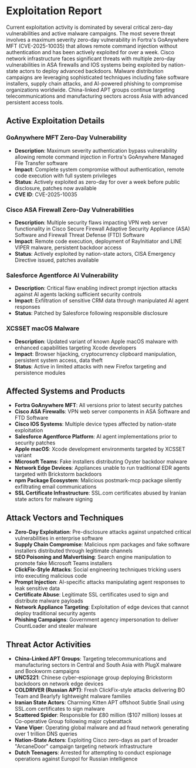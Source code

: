 # Exploitation Report

Current exploitation activity is dominated by several critical zero-day vulnerabilities and active malware campaigns. The most severe threat involves a maximum severity zero-day vulnerability in Fortra's GoAnywhere MFT (CVE-2025-10035) that allows remote command injection without authentication and has been actively exploited for over a week. Cisco network infrastructure faces significant threats with multiple zero-day vulnerabilities in ASA firewalls and IOS systems being exploited by nation-state actors to deploy advanced backdoors. Malware distribution campaigns are leveraging sophisticated techniques including fake software installers, supply chain attacks, and AI-powered phishing to compromise organizations worldwide. China-linked APT groups continue targeting telecommunications and manufacturing sectors across Asia with advanced persistent access tools.

## Active Exploitation Details

### GoAnywhere MFT Zero-Day Vulnerability
- **Description**: Maximum severity authentication bypass vulnerability allowing remote command injection in Fortra's GoAnywhere Managed File Transfer software
- **Impact**: Complete system compromise without authentication, remote code execution with full system privileges
- **Status**: Actively exploited as zero-day for over a week before public disclosure, patches now available
- **CVE ID**: CVE-2025-10035

### Cisco ASA Firewall Zero-Day Vulnerabilities
- **Description**: Multiple security flaws impacting VPN web server functionality in Cisco Secure Firewall Adaptive Security Appliance (ASA) Software and Firewall Threat Defense (FTD) Software
- **Impact**: Remote code execution, deployment of RayInitiator and LINE VIPER malware, persistent backdoor access
- **Status**: Actively exploited by nation-state actors, CISA Emergency Directive issued, patches available

### Salesforce Agentforce AI Vulnerability
- **Description**: Critical flaw enabling indirect prompt injection attacks against AI agents lacking sufficient security controls
- **Impact**: Exfiltration of sensitive CRM data through manipulated AI agent responses
- **Status**: Patched by Salesforce following responsible disclosure

### XCSSET macOS Malware
- **Description**: Updated variant of known Apple macOS malware with enhanced capabilities targeting Xcode developers
- **Impact**: Browser hijacking, cryptocurrency clipboard manipulation, persistent system access, data theft
- **Status**: Active in limited attacks with new Firefox targeting and persistence modules

## Affected Systems and Products

- **Fortra GoAnywhere MFT**: All versions prior to latest security patches
- **Cisco ASA Firewalls**: VPN web server components in ASA Software and FTD Software
- **Cisco IOS Systems**: Multiple device types affected by nation-state exploitation
- **Salesforce Agentforce Platform**: AI agent implementations prior to security patches
- **Apple macOS**: Xcode development environments targeted by XCSSET variant
- **Microsoft Teams**: Fake installers distributing Oyster backdoor malware
- **Network Edge Devices**: Appliances unable to run traditional EDR agents targeted with Brickstorm backdoors
- **npm Package Ecosystem**: Malicious postmark-mcp package silently exfiltrating email communications
- **SSL Certificate Infrastructure**: SSL.com certificates abused by Iranian state actors for malware signing

## Attack Vectors and Techniques

- **Zero-Day Exploitation**: Pre-disclosure attacks against unpatched critical vulnerabilities in enterprise software
- **Supply Chain Compromise**: Malicious npm packages and fake software installers distributed through legitimate channels
- **SEO Poisoning and Malvertising**: Search engine manipulation to promote fake Microsoft Teams installers
- **ClickFix-Style Attacks**: Social engineering techniques tricking users into executing malicious code
- **Prompt Injection**: AI-specific attacks manipulating agent responses to leak sensitive data
- **Certificate Abuse**: Legitimate SSL certificates used to sign and distribute malware payloads
- **Network Appliance Targeting**: Exploitation of edge devices that cannot deploy traditional security agents
- **Phishing Campaigns**: Government agency impersonation to deliver CountLoader and stealer malware

## Threat Actor Activities

- **China-Linked APT Groups**: Targeting telecommunications and manufacturing sectors in Central and South Asia with PlugX malware and Bookworm campaigns
- **UNC5221**: Chinese cyber-espionage group deploying Brickstorm backdoors on network edge devices
- **COLDRIVER (Russian APT)**: Fresh ClickFix-style attacks delivering BO Team and Bearlyfy lightweight malware families
- **Iranian State Actors**: Charming Kitten APT offshoot Subtle Snail using SSL.com certificates to sign malware
- **Scattered Spider**: Responsible for £80 million ($107 million) losses at Co-operative Group following major cyberattack
- **Vane Viper**: Operating global malware and ad fraud network generating over 1 trillion DNS queries
- **Nation-State Actors**: Exploiting Cisco zero-days as part of broader "ArcaneDoor" campaign targeting network infrastructure
- **Dutch Teenagers**: Arrested for attempting to conduct espionage operations against Europol for Russian intelligence